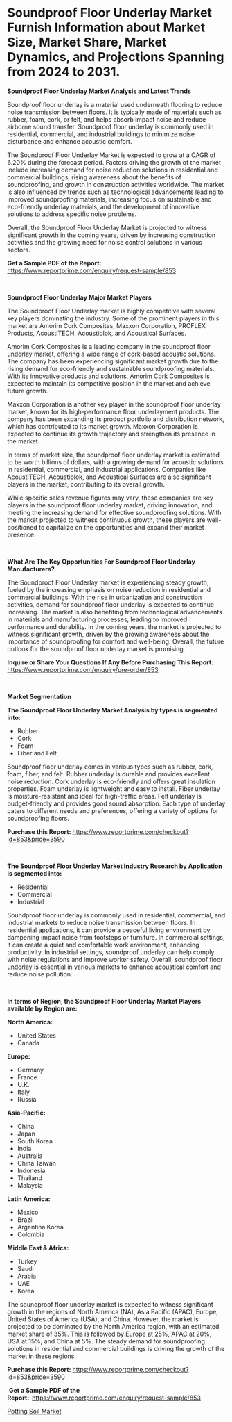 <p><h1>Soundproof Floor Underlay Market Furnish Information about Market Size, Market Share, Market Dynamics, and Projections Spanning from 2024 to 2031.</h1></p><p><strong>Soundproof Floor Underlay Market Analysis and Latest Trends</strong></p>
<p><p>Soundproof floor underlay is a material used underneath flooring to reduce noise transmission between floors. It is typically made of materials such as rubber, foam, cork, or felt, and helps absorb impact noise and reduce airborne sound transfer. Soundproof floor underlay is commonly used in residential, commercial, and industrial buildings to minimize noise disturbance and enhance acoustic comfort.</p><p>The Soundproof Floor Underlay Market is expected to grow at a CAGR of 6.20% during the forecast period. Factors driving the growth of the market include increasing demand for noise reduction solutions in residential and commercial buildings, rising awareness about the benefits of soundproofing, and growth in construction activities worldwide. The market is also influenced by trends such as technological advancements leading to improved soundproofing materials, increasing focus on sustainable and eco-friendly underlay materials, and the development of innovative solutions to address specific noise problems.</p><p>Overall, the Soundproof Floor Underlay Market is projected to witness significant growth in the coming years, driven by increasing construction activities and the growing need for noise control solutions in various sectors.</p></p>
<p><strong>Get a Sample PDF of the Report:&nbsp;</strong> <a href="https://www.reportprime.com/enquiry/request-sample/853">https://www.reportprime.com/enquiry/request-sample/853</a></p>
<p>&nbsp;</p>
<p><strong>Soundproof Floor Underlay Major Market Players</strong></p>
<p><p>The Soundproof Floor Underlay market is highly competitive with several key players dominating the industry. Some of the prominent players in this market are Amorim Cork Composites, Maxxon Corporation, PROFLEX Products, AcoustiTECH, Acoustiblok, and Acoustical Surfaces.</p><p>Amorim Cork Composites is a leading company in the soundproof floor underlay market, offering a wide range of cork-based acoustic solutions. The company has been experiencing significant market growth due to the rising demand for eco-friendly and sustainable soundproofing materials. With its innovative products and solutions, Amorim Cork Composites is expected to maintain its competitive position in the market and achieve future growth.</p><p>Maxxon Corporation is another key player in the soundproof floor underlay market, known for its high-performance floor underlayment products. The company has been expanding its product portfolio and distribution network, which has contributed to its market growth. Maxxon Corporation is expected to continue its growth trajectory and strengthen its presence in the market.</p><p>In terms of market size, the soundproof floor underlay market is estimated to be worth billions of dollars, with a growing demand for acoustic solutions in residential, commercial, and industrial applications. Companies like AcoustiTECH, Acoustiblok, and Acoustical Surfaces are also significant players in the market, contributing to its overall growth.</p><p>While specific sales revenue figures may vary, these companies are key players in the soundproof floor underlay market, driving innovation, and meeting the increasing demand for effective soundproofing solutions. With the market projected to witness continuous growth, these players are well-positioned to capitalize on the opportunities and expand their market presence.</p></p>
<p>&nbsp;</p>
<p><strong>What Are The Key Opportunities For Soundproof Floor Underlay Manufacturers?</strong></p>
<p><p>The Soundproof Floor Underlay market is experiencing steady growth, fueled by the increasing emphasis on noise reduction in residential and commercial buildings. With the rise in urbanization and construction activities, demand for soundproof floor underlay is expected to continue increasing. The market is also benefiting from technological advancements in materials and manufacturing processes, leading to improved performance and durability. In the coming years, the market is projected to witness significant growth, driven by the growing awareness about the importance of soundproofing for comfort and well-being. Overall, the future outlook for the soundproof floor underlay market is promising.</p></p>
<p><strong>Inquire or Share Your Questions If Any Before Purchasing This Report:</strong> <a href="https://www.reportprime.com/enquiry/pre-order/853">https://www.reportprime.com/enquiry/pre-order/853</a></p>
<p>&nbsp;</p>
<p><strong>Market Segmentation</strong></p>
<p><strong>The Soundproof Floor Underlay Market Analysis by types is segmented into:</strong></p>
<p><ul><li>Rubber</li><li>Cork</li><li>Foam</li><li>Fiber and Felt</li></ul></p>
<p><p>Soundproof floor underlay comes in various types such as rubber, cork, foam, fiber, and felt. Rubber underlay is durable and provides excellent noise reduction. Cork underlay is eco-friendly and offers great insulation properties. Foam underlay is lightweight and easy to install. Fiber underlay is moisture-resistant and ideal for high-traffic areas. Felt underlay is budget-friendly and provides good sound absorption. Each type of underlay caters to different needs and preferences, offering a variety of options for soundproofing floors.</p></p>
<p><strong>Purchase this Report:&nbsp;</strong><a href="https://www.reportprime.com/checkout?id=853&price=3590">https://www.reportprime.com/checkout?id=853&price=3590</a></p>
<p>&nbsp;</p>
<p><strong>The Soundproof Floor Underlay Market Industry Research by Application is segmented into:</strong></p>
<p><ul><li>Residential</li><li>Commercial</li><li>Industrial</li></ul></p>
<p><p>Soundproof floor underlay is commonly used in residential, commercial, and industrial markets to reduce noise transmission between floors. In residential applications, it can provide a peaceful living environment by dampening impact noise from footsteps or furniture. In commercial settings, it can create a quiet and comfortable work environment, enhancing productivity. In industrial settings, soundproof underlay can help comply with noise regulations and improve worker safety. Overall, soundproof floor underlay is essential in various markets to enhance acoustical comfort and reduce noise pollution.</p></p>
<p>&nbsp;</p>
<p><strong>In terms of Region, the Soundproof Floor Underlay Market Players available by Region are:</strong></p>
<p>
    <p> <strong> North America: </strong>
        <ul>
            <li>United States</li>
            <li>Canada</li>
        </ul>
        </p> 
    <p> <strong> Europe: </strong>
        <ul>
            <li>Germany</li>
            <li>France</li>
            <li>U.K.</li>
            <li>Italy</li>
            <li>Russia</li>
        </ul>
        </p> 
    <p> <strong> Asia-Pacific: </strong>
        <ul>
            <li>China</li>
            <li>Japan</li>
            <li>South Korea</li>
            <li>India</li>
            <li>Australia</li>
            <li>China Taiwan</li>
            <li>Indonesia</li>
            <li>Thailand</li>
            <li>Malaysia</li>
        </ul>
        </p> 
    <p> <strong> Latin America: </strong>
        <ul>
            <li>Mexico</li>
            <li>Brazil</li>
            <li>Argentina Korea</li>
            <li>Colombia</li>
        </ul>
        </p> 
    <p> <strong> Middle East & Africa: </strong>
        <ul>
            <li>Turkey</li>
            <li>Saudi</li>
            <li>Arabia</li>
            <li>UAE</li>
            <li>Korea</li>
        </ul>
    </p>
    </p>
<p><p>The soundproof floor underlay market is expected to witness significant growth in the regions of North America (NA), Asia Pacific (APAC), Europe, United States of America (USA), and China. However, the market is projected to be dominated by the North America region, with an estimated market share of 35%. This is followed by Europe at 25%, APAC at 20%, USA at 15%, and China at 5%. The steady demand for soundproofing solutions in residential and commercial buildings is driving the growth of the market in these regions.</p></p>
<p><strong>Purchase this Report: </strong><a href="https://www.reportprime.com/checkout?id=853&price=3590">https://www.reportprime.com/checkout?id=853&price=3590</a></p>
<p>&nbsp;<strong>Get a Sample PDF of the Report:&nbsp;&nbsp;</strong><a href="https://www.reportprime.com/enquiry/request-sample/853">https://www.reportprime.com/enquiry/request-sample/853</a></p>
<p><strong></strong></p>
<p><p><a href="https://scarlet-rocket-c63.notion.site/Potting-Soil-Market-Size-Growth-and-Forecast-from-2024-2031-052e265f7d864a9682c805beb6d15711">Potting Soil Market</a></p></p>